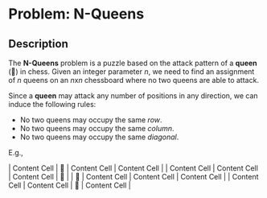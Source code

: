 # Problem: N-Queens

## Description
The **N-Queens** problem is a puzzle based on the attack pattern of a **queen** (:crown:) in chess. Given an integer parameter *n*, we need to find an assignment of *n* queens on an *n*x*n* chessboard where no two queens are able to attack.

Since a **queen** may attack any number of positions in any direction, we can induce the following rules:
* No two queens may occupy the same *row*.
* No two queens may occupy the same *column*.
* No two queens may occupy the same *diagonal*.

E.g.,

| Content Cell  | :crown:  | Content Cell  | Content Cell  |
| Content Cell  | Content Cell  | Content Cell  | :crown:  |
| :crown:  | Content Cell  | Content Cell  | Content Cell  |
| Content Cell  | Content Cell  | :crown:  | Content Cell  |